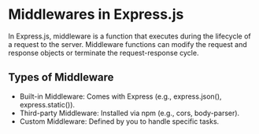 # Middlewares in Express.js
In Express.js, middleware is a function that executes during the lifecycle of a request to the server. Middleware functions can modify the request and response objects or terminate the request-response cycle.

## Types of Middleware
- Built-in Middleware: Comes with Express (e.g., express.json(), express.static()).
- Third-party Middleware: Installed via npm (e.g., cors, body-parser).
- Custom Middleware: Defined by you to handle specific tasks.

